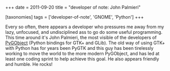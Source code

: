 +++
date = 2011-09-20
title = "developer of note: John Palmieri"

[taxonomies]
tags = ['developer-of-note', 'GNOME', 'Python']
+++

Every so often, there appears a developer who pressures me away from my
lazy, unfocused, and undisciplined ass to go do some useful programming.
This time around it\'s John Palmieri, the most visible of the developers
of [PyGObject] (Python bindings for GTK+ and GLib). The old way of using
GTK+ with Python has for years been PyGTK and this guy has been
tirelessly working to move the world to the more modern PyGObject, and
has led at least one coding sprint to help achieve this goal. He also
appears friendly and humble. He rocks!

  [PyGObject]: https://wiki.gnome.org/Projects/PyGObject
